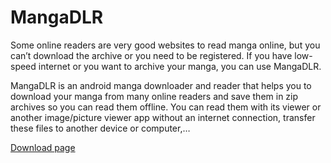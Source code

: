 # MangaDLR
Some online readers are very good websites to read manga online, but you can’t download the archive or you need to be registered. If you have low-speed internet or you want to archive your manga, you can use MangaDLR.

MangaDLR is an android manga downloader and reader that helps you to download your manga from many online readers and save them in zip archives so you can read them offline. You can read them with its viewer or another image/picture viewer app without an internet connection, transfer these files to another device or computer,…

[Download page](https://github.com/cylonu87/MDLR/releases)
